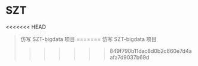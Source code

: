 # SZT
<<<<<<< HEAD
> 仿写 SZT-bigdata 项目
=======
仿写 SZT-bigdata 项目
>>>>>>> 849f790b11dac8d0b2c860e7d4aafa7d9037b69d
